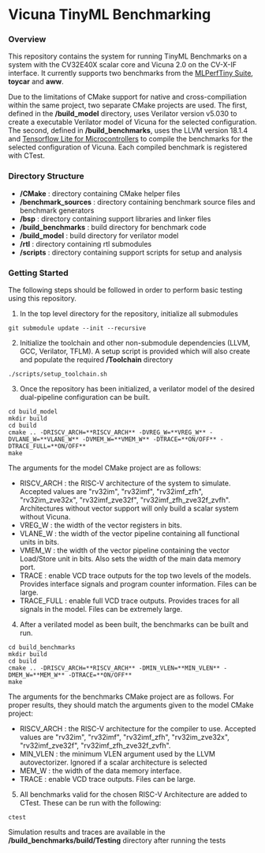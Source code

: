 # Vicuna TinyML Benchmarking

### Overview

This repository contains the system for running TinyML Benchmarks on a system with the CV32E40X scalar core and Vicuna 2.0 on the CV-X-IF interface.  It currently supports two benchmarks from the [MLPerfTiny Suite](https://github.com/mlcommons/tiny), **toycar** and **aww**.

Due to the limitations of CMake support for native and cross-compiliation within the same project, two separate CMake projects are used.  The first, defined in the **/build_model** directory, uses Verilator version v5.030 to create a executable Verilator model of Vicuna for the selected configuration.  The second, defined in **/build_benchmarks**, uses the LLVM version 18.1.4 and [Tensorflow Lite for Microcontrollers](https://github.com/tensorflow/tflite-micro) to compile the benchmarks for the selected configuration of Vicuna.  Each compiled benchmark is registered with CTest.

### Directory Structure

- **/CMake**              : directory containing CMake helper files
- **/benchmark_sources**  : directory containing benchmark source files and benchmark generators
- **/bsp**                : directory containing support libraries and linker files
- **/build_benchmarks**   : build directory for benchmark code
- **/build_model**        : build directory for verilator model
- **/rtl**                : directory containing rtl submodules
- **/scripts**            : directory containing support scripts for setup and analysis


### Getting Started

The following steps should be followed in order to perform basic testing using this repository.

1. In the top level directory for the repository, initialize all submodules

```
git submodule update --init --recursive
```

2. Initialize the toolchain and other non-submodule dependencies (LLVM, GCC, Verilator, TFLM).  A setup script is provided which will also create and populate the required **/Toolchain** directory

```
./scripts/setup_toolchain.sh

```
3. Once the repository has been initialized, a verilator model of the desired dual-pipeline configuration can be built.

```
cd build_model
mkdir build
cd build
cmake .. -DRISCV_ARCH=**RISCV_ARCH** -DVREG_W=**VREG_W** -DVLANE_W=**VLANE_W** -DVMEM_W=**VMEM_W** -DTRACE=**ON/OFF** -DTRACE_FULL=**ON/OFF**
make
```

The arguments for the model CMake project are as follows:

- RISCV_ARCH : the RISC-V architecture of the system to simulate.  Accepted values are "rv32im", "rv32imf", "rv32imf_zfh", "rv32im_zve32x", "rv32imf_zve32f", "rv32imf_zfh_zve32f_zvfh".  Architectures without vector support will only build a scalar system without Vicuna.
- VREG_W     : the width of the vector registers in bits.
- VLANE_W    : the width of the vector pipeline containing all functional units in bits.
- VMEM_W     : the width of the vector pipeline containing the vector Load/Store unit in bits.  Also sets the width of the main data memory port.
- TRACE      : enable VCD trace outputs for the top two levels of the models.  Provides interface signals and program counter information.  Files can be large.
- TRACE_FULL : enable full VCD trace outputs.  Provides traces for all signals in the model. Files can be extremely large.

4. After a verilated model as been built, the benchmarks can be built and run.

```
cd build_benchmarks
mkdir build
cd build
cmake .. -DRISCV_ARCH=**RISCV_ARCH** -DMIN_VLEN=**MIN_VLEN** -DMEM_W=**MEM_W** -DTRACE=**ON/OFF**
make
```

The arguments for the benchmarks CMake project are as follows.  For proper results, they should match the arguments given to the model CMake project:

- RISCV_ARCH : the RISC-V architecture for the compiler to use.  Accepted values are "rv32im", "rv32imf", "rv32imf_zfh", "rv32im_zve32x", "rv32imf_zve32f", "rv32imf_zfh_zve32f_zvfh".
- MIN_VLEN   : the minimum VLEN argument used by the LLVM autovectorizer. Ignored if a scalar architecture is selected
- MEM_W      : the width of the data memory interface.
- TRACE      : enable VCD trace outputs.  Files can be large.

5. All benchmarks valid for the chosen RISC-V Architecture are added to CTest.  These can be run with the following:

```
ctest
```

Simulation results and traces are available in the **/build_benchmarks/build/Testing** directory after running the tests




